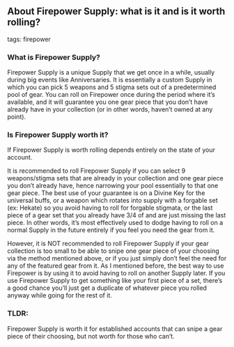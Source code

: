 ## About Firepower Supply: what is it and is it worth rolling?
tags: firepower

### **What is Firepower Supply?**
Firepower Supply is a unique Supply that we get once in a while, usually during big events like Anniversaries. It is essentially a custom Supply in which you can pick 5 weapons and 5 stigma sets out of a predetermined pool of gear. You can roll on Firepower once during the period where it’s available, and it will guarantee you one gear piece that you don’t have already have in your collection (or in other words, haven’t owned at any point).

### **Is Firepower Supply worth it?**
If Firepower Supply is worth rolling depends entirely on the state of your account.

It is recommended to roll Firepower Supply if you can select 9 weapons/stigma sets that are already in your collection and one gear piece you don’t already have, hence narrowing your pool essentially to that one gear piece. The best use of your guarantee is on a Divine Key for the universal buffs, or a weapon which rotates into supply with a forgable set (ex: Hekate) so you avoid having to roll for forgable stigmata, or the last piece of a gear set that you already have 3/4 of and are just missing the last piece. In other words, it’s most effectively used to dodge having to roll on a normal Supply in the future entirely if you feel you need the gear from it.

However, it is NOT recommended to roll Firepower Supply if your gear collection is too small to be able to snipe one gear piece of your choosing via the method mentioned above, or if you just simply don’t feel the need for any of the featured gear from it. As I mentioned before, the best way to use Firepower is by using it to avoid having to roll on another Supply later. If you use Firepower Supply to get something like your first piece of a set, there’s a good chance you’ll just get a duplicate of whatever piece you rolled anyway while going for the rest of it.

### **TLDR:**
Firepower Supply is worth it for established accounts that can snipe a gear piece of their choosing, but not worth for those who can’t.